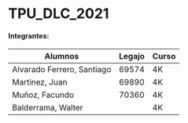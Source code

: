 # TPU_DLC_2021

#### Integrantes:
Alumnos | Legajo | Curso
------- | ------ | -----
Alvarado Ferrero, Santiago | 69574 | 4K
Martinez, Juan | 69890 | 4K
Muñoz, Facundo | 70360 | 4K
Balderrama, Walter |   | 4K
